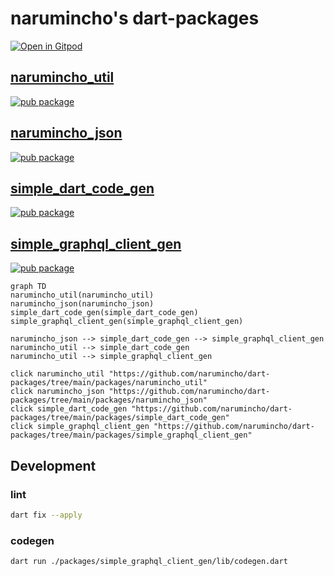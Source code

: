 # narumincho's dart-packages

[![Open in Gitpod](https://gitpod.io/button/open-in-gitpod.svg)](https://gitpod.io#https://github.com/narumincho/dart-packages)

## [narumincho_util](https://github.com/narumincho/dart-packages/tree/main/packages/narumincho_util)

[![pub package](https://img.shields.io/pub/v/narumincho_util.svg)](https://pub.dev/packages/narumincho_util)

## [narumincho_json](https://github.com/narumincho/dart-packages/tree/main/packages/narumincho_json)

[![pub package](https://img.shields.io/pub/v/narumincho_json.svg)](https://pub.dev/packages/narumincho_json)

## [simple_dart_code_gen](https://github.com/narumincho/dart-packages/tree/main/packages/simple_dart_code_gen)

[![pub package](https://img.shields.io/pub/v/simple_dart_code_gen.svg)](https://pub.dev/packages/simple_dart_code_gen)

## [simple_graphql_client_gen](https://github.com/narumincho/dart-packages/tree/main/packages/simple_graphql_client_gen)

[![pub package](https://img.shields.io/pub/v/simple_graphql_client_gen.svg)](https://pub.dev/packages/simple_graphql_client_gen)

```mermaid
graph TD
narumincho_util(narumincho_util)
narumincho_json(narumincho_json)
simple_dart_code_gen(simple_dart_code_gen)
simple_graphql_client_gen(simple_graphql_client_gen)

narumincho_json --> simple_dart_code_gen --> simple_graphql_client_gen
narumincho_util --> simple_dart_code_gen
narumincho_util --> simple_graphql_client_gen

click narumincho_util "https://github.com/narumincho/dart-packages/tree/main/packages/narumincho_util"
click narumincho_json "https://github.com/narumincho/dart-packages/tree/main/packages/narumincho_json"
click simple_dart_code_gen "https://github.com/narumincho/dart-packages/tree/main/packages/simple_dart_code_gen"
click simple_graphql_client_gen "https://github.com/narumincho/dart-packages/tree/main/packages/simple_graphql_client_gen"
```

## Development

### lint

```sh
dart fix --apply
```

### codegen

```sh
dart run ./packages/simple_graphql_client_gen/lib/codegen.dart
```
